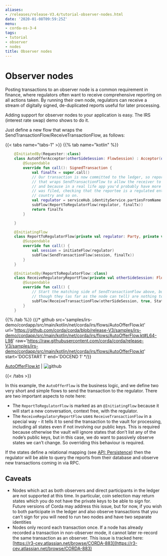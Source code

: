 ```yaml
---
aliases:
- /releases/release-V3.4/tutorial-observer-nodes.html
date: '2020-01-08T09:59:25Z'
menu:
- corda-os-3-4
tags:
- tutorial
- observer
- nodes
title: Observer nodes
---
```





# Observer nodes

Posting transactions to an observer node is a common requirement in finance, where regulators often want
to receive comprehensive reporting on all actions taken. By running their own node, regulators can receive a stream
of digitally signed, de-duplicated reports useful for later processing.

Adding support for observer nodes to your application is easy. The IRS (interest rate swap) demo shows to do it.

Just define a new flow that wraps the SendTransactionFlow/ReceiveTransactionFlow, as follows:

{{< tabs name="tabs-1" >}}
{{% tab name="kotlin" %}}
```kotlin
    @InitiatedBy(Requester::class)
    class AutoOfferAcceptor(otherSideSession: FlowSession) : Acceptor(otherSideSession) {
        @Suspendable
        override fun call(): SignedTransaction {
            val finalTx = super.call()
            // Our transaction is now committed to the ledger, so report it to our regulator. We use a custom flow
            // that wraps SendTransactionFlow to allow the receiver to customise how ReceiveTransactionFlow is run,
            // and because in a real life app you'd probably have more complex logic here e.g. describing why the report
            // was filed, checking that the reportee is a regulated entity and not some random node from the wrong
            // country and so on.
            val regulator = serviceHub.identityService.partiesFromName("Regulator", true).single()
            subFlow(ReportToRegulatorFlow(regulator, finalTx))
            return finalTx
        }

    }

    @InitiatingFlow
    class ReportToRegulatorFlow(private val regulator: Party, private val finalTx: SignedTransaction) : FlowLogic<Unit>() {
        @Suspendable
        override fun call() {
            val session = initiateFlow(regulator)
            subFlow(SendTransactionFlow(session, finalTx))
        }
    }

    @InitiatedBy(ReportToRegulatorFlow::class)
    class ReceiveRegulatoryReportFlow(private val otherSideSession: FlowSession) : FlowLogic<Unit>() {
        @Suspendable
        override fun call() {
            // Start the matching side of SendTransactionFlow above, but tell it to record all visible states even
            // though they (as far as the node can tell) are nothing to do with us.
            subFlow(ReceiveTransactionFlow(otherSideSession, true, StatesToRecord.ALL_VISIBLE))
        }
    }

```
{{% /tab %}}
{{/* github src='samples/irs-demo/cordapp/src/main/kotlin/net/corda/irs/flows/AutoOfferFlow.kt' url='https://github.com/corda/corda/blob/release-V3/samples/irs-demo/cordapp/src/main/kotlin/net/corda/irs/flows/AutoOfferFlow.kt#L64-L98' raw='https://raw.githubusercontent.com/corda/corda/release-V3/samples/irs-demo/cordapp/src/main/kotlin/net/corda/irs/flows/AutoOfferFlow.kt' start='DOCSTART 1' end='DOCEND 1' */}}

[AutoOfferFlow.kt](https://github.com/corda/corda/blob/release/os/3.4/samples/irs-demo/cordapp/src/main/kotlin/net/corda/irs/flows/AutoOfferFlow.kt) | ![github](/images/svg/github.svg "github")

{{< /tabs >}}

In this example, the `AutoOfferFlow` is the business logic, and we define two very short and simple flows to send
the transaction to the regulator. There are two important aspects to note here:


* The `ReportToRegulatorFlow` is marked as an `@InitiatingFlow` because it will start a new conversation, context
free, with the regulator.
* The `ReceiveRegulatoryReportFlow` uses `ReceiveTransactionFlow` in a special way - it tells it to send the
transaction to the vault for processing, including all states even if not involving our public keys. This is required
because otherwise the vault will ignore states that don’t list any of the node’s public keys, but in this case,
we do want to passively observe states we can’t change. So overriding this behaviour is required.

If the states define a relational mapping (see [API: Persistence](api-persistence.md)) then the regulator will be able to query the
reports from their database and observe new transactions coming in via RPC.


## Caveats


* Nodes which act as both observers and direct participants in the ledger are not supported at this time. In
particular, coin selection may return states which you do not have the private keys to be able to sign for. Future
versions of Corda may address this issue, but for now, if you wish to both participate in the ledger and also observe
transactions that you can’t sign for you will need to run two nodes and have two separate identities
* Nodes only record each transaction once. If a node has already recorded a transaction in non-observer mode, it cannot
later re-record the same transaction as an observer. This issue is tracked here:
[https://r3-cev.atlassian.net/browse/CORDA-883](https://r3-cev.atlassian.net/browse/CORDA-883)


